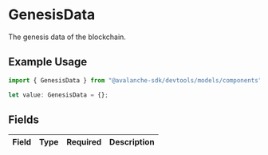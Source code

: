 # GenesisData

The genesis data of the blockchain.

## Example Usage

```typescript
import { GenesisData } from "@avalanche-sdk/devtools/models/components";

let value: GenesisData = {};
```

## Fields

| Field       | Type        | Required    | Description |
| ----------- | ----------- | ----------- | ----------- |